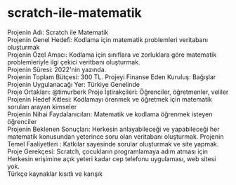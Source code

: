 # scratch-ile-matematik
Projenin Adı:	Scratch ile Matematik	
Projenin Genel Hedefi:	Kodlama için matematik problemleri veritabanı oluşturmak	
Projenin Özel Amacı:	Kodlama için sınıflara ve zorluklara göre matematik problemleriyle ilgi çekici veritbanı oluşturmak.	
Projenin Süresi:	2022'nin yazında.	
Projenin Toplam Bütçesi:	300 TL.	
Projeyi Finanse Eden Kuruluş:	Bağışlar	
Projenin Uygulanacağı Yer:	Türkiye Genelinde	
Proje Ortakları: @timurberk 
Proje İştirakçileri:	Öğrenciler, öğretmenler, veliler	
Projenin Hedef Kitlesi:	Kodlamayı örenmek ve öğretmek için matematik soruları arayan kimseler	
Projenin Nihai Faydalanıcıları:	Matematik ve kodlama öğrenmek isteyen öğrenciler	
Projenin Beklenen Sonuçları:	Herkesin anlayabileceği ve yapabileceği her matematik konusundan yeterince soru olan veritabanı oluşturmak.	
Projenin Temel Faaliyetleri
:	Katkılar sayesinde sorular oluşturmak ve site yapmak.	
Proje Gerekçesi:	Scratch, çocukların programlamaya adım atması için 	
	Herkesin erişimine açık yeteri kadar cep telefonu uygulaması, web sitesi yok.	
	Türkçe kaynaklar kısıtlı ve karışık	
